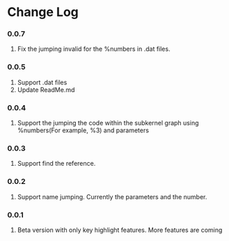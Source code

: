 # Change Log

### 0.0.7

1. Fix the jumping invalid for the %numbers in .dat files.

### 0.0.5

1. Support .dat files
2. Update ReadMe.md

### 0.0.4

1. Support the jumping the code within the subkernel graph using %numbers(For example, %3) and parameters

### 0.0.3

1. Support find the reference.

### 0.0.2

1. Support name jumping. Currently the parameters and the number.

### 0.0.1

1. Beta version with only key highlight features. More features are coming

